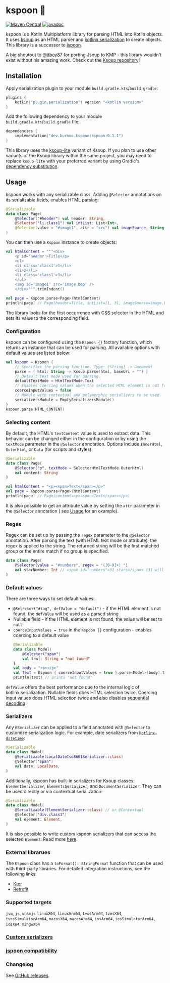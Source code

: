 # kspoon 🥄

[![Maven Central](https://img.shields.io/maven-central/v/dev.burnoo.kspoon/kspoon)](https://search.maven.org/search?q=dev.burnoo.kspoon) [![javadoc](https://javadoc.io/badge2/dev.burnoo.kspoon/kspoon/javadoc.svg?label=dokka&logo=)](https://javadoc.io/doc/dev.burnoo.kspoon/kspoon/latest/kspoon/dev.burnoo.kspoon/-kspoon/index.html)

kspoon is a Kotlin Multiplatform library for parsing HTML into Kotlin objects. It
uses [ksoup](https://github.com/fleeksoft/ksoup) as an HTML parser
and [kotlinx.serialization](https://github.com/Kotlin/kotlinx.serialization) to create objects. This library is a
successor to [jspoon](https://github.com/DroidsOnRoids/jspoon/).

A big shoutout to [@itboy87](https://github.com/itboy87) for porting Jsoup to KMP - this library wouldn't exist without
his amazing work. Check out the [Ksoup repository](https://github.com/fleeksoft/ksoup)!

## Installation

Apply serialization plugin to your module `build.gradle.kts`/`build.gradle`:

```kotlin
plugins {
    kotlin("plugin.serialization") version "<kotlin version>"
}
```

Add the following dependency to your module `build.gradle.kts`/`build.gradle` file:

```kotlin
dependencies {
    implementation("dev.burnoo.kspoon:kspoon:0.1.1")
}
```

This library uses
the [ksoup-lite](https://github.com/fleeksoft/ksoup/?tab=readme-ov-file#ksoup-is-published-on-maven-central)
variant of Ksoup. If you plan to use other variants of the Ksoup library within the same project, you may need to
replace `ksoup-lite` with
your preferred variant by using
Gradle's [dependency substitution](https://docs.gradle.org/current/userguide/resolution_rules.html#sec:variant_aware_substitutions).

## Usage

kspoon works with any serializable class. Adding `@Selector` annotations on its serializable fields, enables HTML
parsing:

```kotlin
@Serializable
data class Page(
    @Selector("#header") val header: String,
    @Selector("li.class1") val intList: List<Int>,
    @Selector(value = "#image1", attr = "src") val imageSource: String,
)
```

You can then use a `Kspoon` instance to create objects:

```kotlin
val htmlContent = """<div>
    <p id='header'>Title</p>
    <ul>
    <li class='class1'>1</li>
    <li>2</li>
    <li class='class1'>3</li>
    </ul>
    <img id='image1' src='image.bmp' />
    </div>""".trimIndent()

val page = Kspoon.parse<Page>(htmlContent)
println(page) // Page(header=Title, intList=[1, 3], imageSource=image.bmp)
```

The library looks for the first occurrence with CSS selector in the HTML and sets its value to the corresponding field.

### Configuration

kspoon can be configured using the `Kspoon {}` factory function, which returns an instance that can be used for parsing.
All available options with default values are listed below:

```kotlin
val kspoon = Kspoon {
    // Specifies the parsing function. Type: (String) -> Document
    parse = { html: String -> Ksoup.parse(html, baseUri = "") }
    // Default text mode used for parsing.
    defaultTextMode = HtmlTextMode.Text
    // Enables coercing values when the selected HTML element is not found.
    coerceInputValues = false
    // Module with contextual and polymorphic serializers to be used.
    serializersModule = EmptySerializersModule()
}
kspoon.parse(HTML_CONTENT)
```

### Selecting content

By default, the HTML's `textContent` value is used to extract data. This behavior can be changed either in the
configuration or by using the `textMode` parameter in the `@Selector` annotation. Options include `InnerHtml`,
`OuterHtml`, or `Data` (for scripts and styles):

```kotlin
@Serializable
data class Page(
    @Selector("p", textMode = SelectorHtmlTextMode.OuterHtml)
    val content: String
)

val htmlContent = "<p><span>Text</span></p>"
val page = Kspoon.parse<Page>(htmlContent)
println(page) // Page(content=<p><span>Text</span></p>)
```

It is also possible to get an attribute value by setting the `attr` parameter in the `@Selector` annotation (
see [Usage](#usage) for an example).

### Regex

Regex can be set up by passing the `regex` parameter to the `@Selector` annotation. After parsing the text (with HTML
text mode or attribute), the regex is applied to the string. The returned string will be the first matched group or the
entire match if no group is specified.

```kotlin
data class Page(
    @Selector(value = "#numbers", regex = "([0-9]+) ")
    val starNumber: Int // <span id="numbers">31 stars</span> (31 will be parsed)
)
```

### Default values

There are three ways to set default values:

- `@Selector("#tag", defValue = "default")` - if the HTML element is not found, the `defValue` will be used as a
  parsed string
- Nullable field - if the HTML element is not found, the value will be set to `null`
- `coerceInputValues = true` in the `Kspoon {}` configuration - enables coercing to a default value
  ```kotlin
  @Serializable
  data class Model(
      @Selector("span")
      val text: String = "not found"
  ) 
  val body = "<p></p>"
  val text = Kspoon { coerceInputValues = true }.parse<Model>(body).text
  println(text) // prints "not found"
  ```

`defValue` offers the best performance due to the internal logic of kotlinx.serialization. Nullable fields does HTML
selection twice. Coercing input values does HTML selection twice and also disables
[sequential decoding](https://kotlinlang.org/api/kotlinx.serialization/kotlinx-serialization-core/kotlinx.serialization.encoding/-composite-decoder/decode-sequentially.html).

### Serializers

Any `KSerializer` can be applied to a field annotated with `@Selector` to customize serialization logic. For example,
date serializers from [`kotlinx-datetime`](https://github.com/Kotlin/kotlinx-datetime):

```kotlin
@Serializable
data class Model(
    @Serializable(LocalDateIso8601Serializer::class)
    @Selector("span")
    val date: LocalDate,
)
```

Additionally, kspoon has built-in serializers for Ksoup classes: `ElementSerializer`, `ElementsSerializer`, and
`DocumentSerializer`. They can be used directly or via contextual serialization:

```kotlin
@Serializable
data class Model(
    @Serializable(ElementSerializer::class) // or @Contextual
    @Selector("div.class1")
    val element: Element,
)
```

It is also possible to write custom kspoon serializers that can access the selected `Element`. Read
more [here](/docs/custom-serializers.md).

### External librarues

The `Kspoon` class has a `toFormat(): StringFormat` function that can be used with third-party libraries. For detailed
integration instructions, see the following links:

- [Ktor](/docs/ktor.md)
- [Retrofit](docs/retrofit.md)

### Supported targets

`jvm`, `js`, `wasmjs` `linuxX64`, `linuxArm64`, `tvosArm64`, `tvosX64`, `tvosSimulatorArm64`, `macosX64`,
  `macosArm64`, `iosArm64`, `iosSimulatorArm64`, `iosX64`, `mingwX64`

### [Custom serializers](docs/custom-serializers.md)

### [jspoon compatibility](docs/jspoon-compatibility.md)

### Changelog

See [GitHub releases](https://github.com/burnoo/kspoon/releases).
